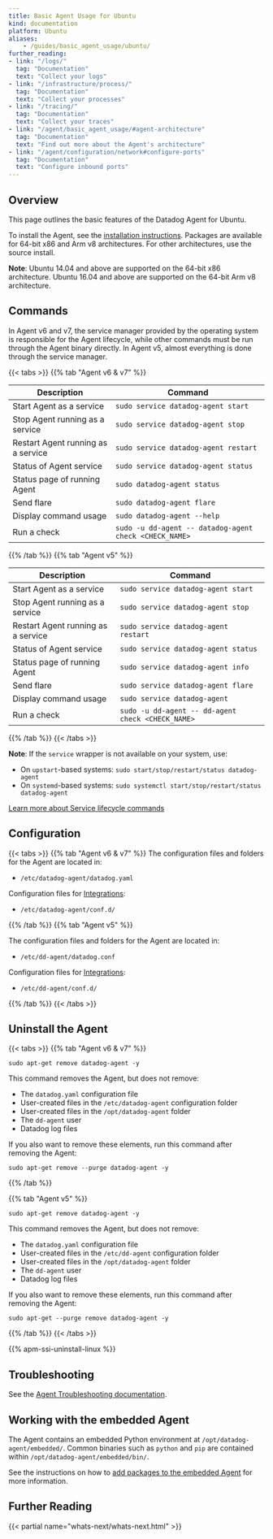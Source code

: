 ```yaml
---
title: Basic Agent Usage for Ubuntu
kind: documentation
platform: Ubuntu
aliases:
    - /guides/basic_agent_usage/ubuntu/
further_reading:
- link: "/logs/"
  tag: "Documentation"
  text: "Collect your logs"
- link: "/infrastructure/process/"
  tag: "Documentation"
  text: "Collect your processes"
- link: "/tracing/"
  tag: "Documentation"
  text: "Collect your traces"
- link: "/agent/basic_agent_usage/#agent-architecture"
  tag: "Documentation"
  text: "Find out more about the Agent's architecture"
- link: "/agent/configuration/network#configure-ports"
  tag: "Documentation"
  text: "Configure inbound ports"
---
```


## Overview

This page outlines the basic features of the Datadog Agent for Ubuntu. 

To install the Agent, see the [installation instructions][1]. Packages are available for 64-bit x86 and Arm v8 architectures. For other architectures, use the source install.

**Note**: Ubuntu 14.04 and above are supported on the 64-bit x86 architecture. Ubuntu 16.04 and above are supported on the 64-bit Arm v8 architecture.

## Commands

In Agent v6 and v7, the service manager provided by the operating system is responsible for the Agent lifecycle, while other commands must be run through the Agent binary directly. In Agent v5, almost everything is done through the service manager.

{{< tabs >}}
{{% tab "Agent v6 & v7" %}}

| Description                        | Command                                                |
|------------------------------------|--------------------------------------------------------|
| Start Agent as a service           | `sudo service datadog-agent start`                     |
| Stop Agent running as a service    | `sudo service datadog-agent stop`                      |
| Restart Agent running as a service | `sudo service datadog-agent restart`                   |
| Status of Agent service            | `sudo service datadog-agent status`                    |
| Status page of running Agent       | `sudo datadog-agent status`                            |
| Send flare                         | `sudo datadog-agent flare`                             |
| Display command usage              | `sudo datadog-agent --help`                            |
| Run a check                        | `sudo -u dd-agent -- datadog-agent check <CHECK_NAME>` |

{{% /tab %}}
{{% tab "Agent v5" %}}

| Description                        | Command                                           |
|------------------------------------|---------------------------------------------------|
| Start Agent as a service           | `sudo service datadog-agent start`                |
| Stop Agent running as a service    | `sudo service datadog-agent stop`                 |
| Restart Agent running as a service | `sudo service datadog-agent restart`              |
| Status of Agent service            | `sudo service datadog-agent status`               |
| Status page of running Agent       | `sudo service datadog-agent info`                 |
| Send flare                         | `sudo service datadog-agent flare`                |
| Display command usage              | `sudo service datadog-agent`                      |
| Run a check                        | `sudo -u dd-agent -- dd-agent check <CHECK_NAME>` |

{{% /tab %}}
{{< /tabs >}}

**Note**: If the `service` wrapper is not available on your system, use:

* On `upstart`-based systems: `sudo start/stop/restart/status datadog-agent`
* On `systemd`-based systems: `sudo systemctl start/stop/restart/status datadog-agent`

[Learn more about Service lifecycle commands][2]

## Configuration

{{< tabs >}}
{{% tab "Agent v6 & v7" %}}
The configuration files and folders for the Agent are located in:

* `/etc/datadog-agent/datadog.yaml`

Configuration files for [Integrations][1]:

* `/etc/datadog-agent/conf.d/`

[1]: /integrations/
{{% /tab %}}
{{% tab "Agent v5" %}}

The configuration files and folders for the Agent are located in:

* `/etc/dd-agent/datadog.conf`

Configuration files for [Integrations][1]:

* `/etc/dd-agent/conf.d/`

[1]: /integrations/
{{% /tab %}}
{{< /tabs >}}

## Uninstall the Agent

{{< tabs >}}
{{% tab "Agent v6 & v7" %}}
```shell
sudo apt-get remove datadog-agent -y
```

This command removes the Agent, but does not remove:

* The `datadog.yaml` configuration file
* User-created files in the `/etc/datadog-agent` configuration folder
* User-created files in the `/opt/datadog-agent` folder
* The `dd-agent` user
* Datadog log files

If you also want to remove these elements, run this command after removing the Agent:

```shell
sudo apt-get remove --purge datadog-agent -y
```
{{% /tab %}}

{{% tab "Agent v5" %}}
```shell
sudo apt-get remove datadog-agent -y
```

This command removes the Agent, but does not remove:
* The `datadog.yaml` configuration file
* User-created files in the `/etc/dd-agent` configuration folder
* User-created files in the `/opt/datadog-agent` folder
* The `dd-agent` user
* Datadog log files

If you also want to remove these elements, run this command after removing the Agent:

```shell
sudo apt-get --purge remove datadog-agent -y
```
{{% /tab %}}
{{< /tabs >}}

{{% apm-ssi-uninstall-linux %}}

## Troubleshooting

See the [Agent Troubleshooting documentation][3].

## Working with the embedded Agent

The Agent contains an embedded Python environment at `/opt/datadog-agent/embedded/`. Common binaries such as `python` and `pip` are contained within `/opt/datadog-agent/embedded/bin/`.

See the instructions on how to [add packages to the embedded Agent][4] for more information.

## Further Reading

{{< partial name="whats-next/whats-next.html" >}}

[1]: https://app.datadoghq.com/account/settings/agent/latest?platform=ubuntu
[2]: /agent/faq/agent-v6-changes/?tab=linux#service-lifecycle-commands
[3]: /agent/troubleshooting/
[4]: /developers/guide/custom-python-package/

